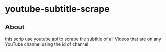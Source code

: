 # youtube-subtitle-scrape

## About
this scrip use youtube api to scrape the subtitle of all Videos that are on any YouTube channel using the id of channel

